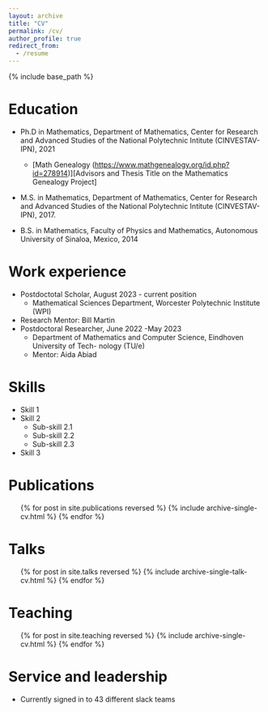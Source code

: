 ```yaml
---
layout: archive
title: "CV"
permalink: /cv/
author_profile: true
redirect_from:
  - /resume
---
```


{% include base_path %}

Education
======
* Ph.D in Mathematics, Department of Mathematics, Center for Research and Advanced Studies of the National Polytechnic Intitute (CINVESTAV-IPN), 2021
  * [Math Genealogy (https://www.mathgenealogy.org/id.php?id=278914)][Advisors and Thesis Title on the Mathematics Genealogy Project]
    
* M.S. in Mathematics, Department of Mathematics, Center for Research and Advanced Studies of the National Polytechnic Intitute (CINVESTAV-IPN), 2017.
* B.S. in Mathematics, Faculty of Physics and Mathematics, Autonomous University of Sinaloa, Mexico, 2014

Work experience
======
* Postdoctotal Scholar, August 2023 - current position
  * Mathematical Sciences Department, Worcester Polytechnic Institute (WPI)
* Research Mentor: Bill Martin
* Postdoctoral Researcher, June 2022 -May 2023
  * Department of Mathematics and Computer Science, Eindhoven University of Tech-
nology (TU/e)
  * Mentor: Aida Abiad

Skills
======
* Skill 1
* Skill 2
  * Sub-skill 2.1
  * Sub-skill 2.2
  * Sub-skill 2.3
* Skill 3

Publications
======
  <ul>{% for post in site.publications reversed %}
    {% include archive-single-cv.html %}
  {% endfor %}</ul>
  
Talks
======
  <ul>{% for post in site.talks reversed %}
    {% include archive-single-talk-cv.html  %}
  {% endfor %}</ul>
  
Teaching
======
  <ul>{% for post in site.teaching reversed %}
    {% include archive-single-cv.html %}
  {% endfor %}</ul>
  
Service and leadership
======
* Currently signed in to 43 different slack teams
